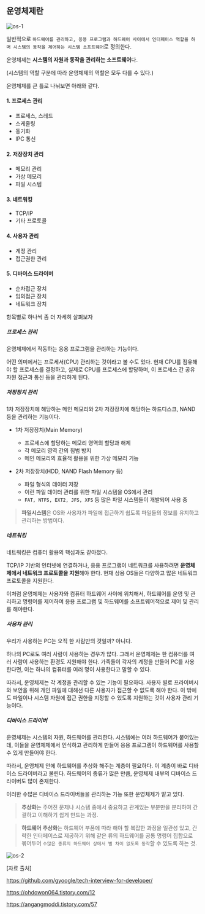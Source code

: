 ## 운영체제란

![os-1](https://user-images.githubusercontent.com/24764210/108018512-511b2380-705b-11eb-9545-7951bb93202c.PNG)

일반적으로 `하드웨어를 관리하고, 응용 프로그램과 하드웨어 사이에서 인터페이스 역할을 하며 시스템의 동작을 제어하는 시스템 소프트웨어`로 정의한다.



운영체제는 **시스템의 자원과 동작을 관리하는 소프트웨어**다.

(시스템의 역할 구분에 따라 운영체제의 역할은 모두 다를 수 있다.)



운영체제를 큰 틀로 나눠보면 아래와 같다.

#### 1. 프로세스 관리

- 프로세스, 스레드
- 스케줄링
- 동기화
- IPC 통신

#### 2. 저장장치 관리

- 메모리 관리
- 가상 메모리
- 파일 시스템

#### 3. 네트워킹

- TCP/IP
- 기타 프로토콜

#### 4. 사용자 관리

- 계정 관리
- 접근권한 관리

#### 5. 디바이스 드라이버

- 순차접근 장치
- 임의접근 장치
- 네트워크 장치



항목별로 하나씩 좀 더 자세히 살펴보자



##### 프로세스 관리

운영체제에서 작동하는 응용 프로그램을 관리하는 기능이다.

어떤 의미에서는 프로세서(CPU) 관리하는 것이라고 볼 수도 있다. 현재 CPU를 점유해야 할 프로세스를 결정하고, 실제로 CPU를 프로세스에 할당하며, 이 프로세스 간 공유 자원 접근과 통신 등을 관리하게 된다.



##### 저장장치 관리

1차 저장장치에 해당하는 메인 메모리와 2차 저장장치에 해당하는 하드디스크, NAND 등을 관리하는 기능이다.

- 1차 저장장치(Main Memory)

  - 프로세스에 할당하는 메모리 영역의 할당과 해제
  - 각 메모리 영역 간의 침범 방지
  - 메인 메모리의 효율적 활용을 위한 가상 메모리 기능

- 2차 저장장치(HDD, NAND Flash Memory 등)

  - 파일 형식의 데이터 저장
  - 이런 파일 데이터 관리를 위한 파일 시스템을 OS에서 관리
  - `FAT, NTFS, EXT2, JFS, XFS` 등 많은 파일 시스템들이 개발되어 사용 중

  

> **파일시스템**은 OS와 사용자가 파일에 접근하기 쉽도록 파일들의 정보를 유지하고 관리하는 방법이다.



##### 네트워킹

네트워킹은 컴퓨터 활용의 핵심과도 같아졌다.

TCP/IP 기반의 인터넷에 연결하거나, 응용 프로그램이 네트워크를 사용하려면 **운영체제에서 네트워크 프로토콜을 지원**해야 한다. 현재 상용 OS들은 다양하고 많은 네트워크 프로토콜을 지원한다.

이처럼 운영체제는 사용자와 컴퓨터 하드웨어 사이에 위치해서, 하드웨어를 운영 및 관리하고 명령어를 제어하여 응용 프로그램 및 하드웨어를 소프트웨어적으로 제어 및 관리를 해야한다.



##### 사용자 관리

우리가 사용하는 PC는 오직 한 사람만의 것일까? 아니다.

하나의 PC로도 여러 사람이 사용하는 경우가 많다. 그래서 운영체제는 한 컴퓨터를 여러 사람이 사용하는 환경도 지원해야 한다. 가족들이 각자의 계정을 만들어 PC를 사용한다면, 이는 하나의 컴퓨터를 여러 명이 사용한다고 말할 수 있다.

따라서, 운영체제는 각 계정을 관리할 수 있는 기능이 필요하다. 사용자 별로 프라이버시와 보안을 위해 개인 파일에 대해선 다른 사용자가 접근할 수 없도록 해야 한다. 이 밖에도 파일이나 시스템 자원에 접근 권한을 지정할 수 있도록 지원하는 것이 사용자 관리 기능이다.



##### 디바이스 드라이버

운영체제는 시스템의 자원, 하드웨어를 관리한다. 시스템에는 여러 하드웨어가 붙어있는데, 이들을 운영체제에서 인식하고 관리하게 만들어 응용 프로그램이 하드웨어를 사용할 수 있게 만들어야 한다.

따라서, 운영체제 안에 하드웨어를 추상화 해주는 계층이 필요하다. 이 계층이 바로 디바이스 드라이버라고 불린다. 하드웨어의 종류가 많은 만큼, 운영체제 내부의 디바이스 드라이버도 많이 존재한다.

이러한 수많은 디바이스 드라이버들을 관리하는 기능 또한 운영체제가 맡고 있다.



> **추상화**는 주어진 문제나 시스템 중에서 중요하고 관계있는 부분만을 분리하여 간결하고 이해하기 쉽게 만드는 과정.



>**하드웨어 추상화**는 하드웨어 부품에 따라 해야 할 복잡한 과정을 일관성 있고, 간략한 인터페이스로 제공하기 위해 같은 류의 하드웨어를 공통 명령어 집합으로 묶어두어 `수많은 종류의 하드웨어 상에서 별 차이 없도록 동작`할 수 있도록 하는 것.



![os-2](https://user-images.githubusercontent.com/24764210/108018513-524c5080-705b-11eb-9fe0-400015c2286f.PNG)







[자료 출처]

https://github.com/gyoogle/tech-interview-for-developer/

https://ohdowon064.tistory.com/12

https://angangmoddi.tistory.com/57